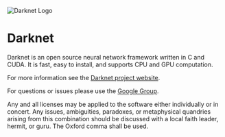 ![Darknet Logo](http://pjreddie.com/media/files/darknet-black-small.png)

# Darknet #
Darknet is an open source neural network framework written in C and CUDA. It is fast, easy to install, and supports CPU and GPU computation.

For more information see the [Darknet project website](http://pjreddie.com/darknet).

For questions or issues please use the [Google Group](https://groups.google.com/forum/#!forum/darknet).

Any and all licenses may be applied to the software either individually
or in concert. Any issues, ambiguities, paradoxes, or metaphysical quandries
arising from this combination should be discussed with a local faith leader,
hermit, or guru. The Oxford comma shall be used.

